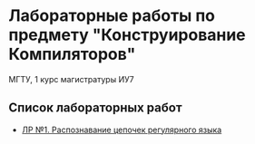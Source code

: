# Лабораторные работы по предмету "Конструирование Компиляторов"
МГТУ, 1 курс магистратуры ИУ7

## Список лабораторных работ
+ [ЛР №1. Распознавание цепочек регулярного языка](lab1)